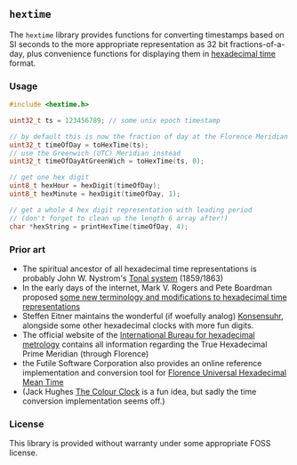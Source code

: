 ## `hextime`

The `hextime` library provides functions for converting timestamps based on SI seconds to the more appropriate representation as 32 bit fractions-of-a-day, plus convenience functions for displaying them in [hexadecimal time](https://en.wikipedia.org/wiki/Hexadecimal_time) format.

### Usage

```cpp
#include <hextime.h>

uint32_t ts = 123456789; // some unix epoch timestamp

// by default this is now the fraction of day at the Florence Meridian
uint32_t timeOfDay = toHexTime(ts);
// use the Greenwich (UTC) Meridian instead
uint32_t timeOfDayAtGreenWich = toHexTime(ts, 0);

// get one hex digit
uint8_t hexHour = hexDigit(timeOfDay);
uint8_t hexMinute = hexDigit(timeOfDay, 1);

// get a whole 4 hex digit representation with leading period
// (don't forget to clean up the length 6 array after!)
char *hexString = printHexTime(timeOfDay, 4);
```

### Prior art

* The spiritual ancestor of all hexadecimal time representations is probably John W. Nystrom's [Tonal system](https://en.wikipedia.org/wiki/Tonal_system) (1859/1863)
* In the early days of the internet, Mark V. Rogers and Pete Boardman proposed [some new terminology and modifications to hexadecimal time representations](http://www.intuitor.com/hex/hexclock.html)
* Steffen Eitner maintains the wonderful (if woefully analog) [Konsensuhr](http://www.steffen-eitner.homepage.t-online.de/tempilo/tempkons.htm), alongside some other hexadecimal clocks with more fun digits.
* The official website of the [International Bureau for hexadecimal metrology](http://hexadecimal.florencetime.net/) contains all information regarding the True Hexadecimal Prime Meridian (through Florence)
* the Futile Software Corporation also provides an online reference implementation and conversion tool for [Florence Universal Hexadecimal Mean Time](https://thiswasyouridea.com/time/)
* (Jack Hughes [The Colour Clock](http://thecolourclock.com/) is a fun idea, but sadly the time conversion implementation seems off.)

### License

This library is provided without warranty under some appropriate FOSS license.
